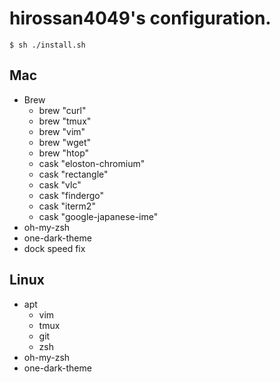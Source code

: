 # hirossan4049's configuration.

```
$ sh ./install.sh
```

## Mac

* Brew
    * brew "curl"
    * brew "tmux"
    * brew "vim"
    * brew "wget"
    * brew "htop"
    * cask "eloston-chromium"
    * cask "rectangle"
    * cask "vlc"
    * cask "findergo"
    * cask "iterm2"
    * cask "google-japanese-ime" 
* oh-my-zsh
* one-dark-theme
* dock speed fix


## Linux

* apt
    * vim
    * tmux
    * git
    * zsh
* oh-my-zsh
* one-dark-theme

